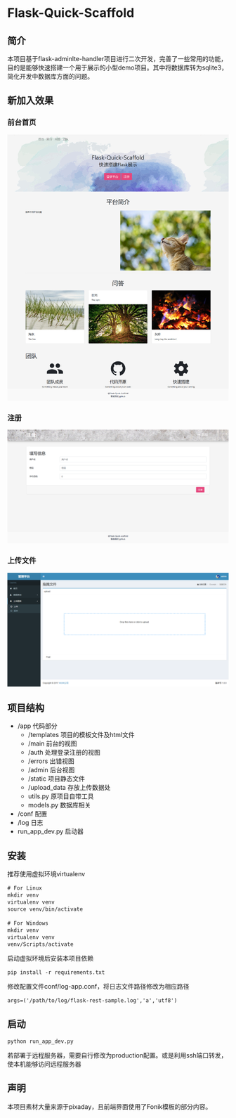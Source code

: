 # Flask-Quick-Scaffold

## 简介
本项目基于flask-adminlte-handler项目进行二次开发，完善了一些常用的功能，目的是能够快速搭建一个用于展示的小型demo项目。其中将数据库转为sqlite3，简化开发中数据库方面的问题。

## 新加入效果
### 前台首页
![index](https://github.com/Heersin/flask-quick-scaffold/blob/master/log/index.jpg)
### 注册
![reg](https://github.com/Heersin/flask-quick-scaffold/blob/master/log/reg.png)
### 上传文件
![upload](https://github.com/Heersin/flask-quick-scaffold/blob/master/log/upload.png)
 

## 项目结构
- /app 代码部分
    - /templates 项目的模板文件及html文件
    - /main 前台的视图
    - /auth 处理登录注册的视图
    - /errors 出错视图
    - /admin 后台视图
    - /static 项目静态文件
    - /upload_data 存放上传数据处
    - utils.py 原项目自带工具
    - models.py 数据库相关
- /conf 配置
- /log 日志
- run_app_dev.py 启动器


## 安装
推荐使用虚拟环境virtualenv
```
# For Linux
mkdir venv
virtualenv venv
source venv/bin/activate

# For Windows
mkdir venv
virtualenv venv
venv/Scripts/activate
```

启动虚拟环境后安装本项目依赖
```
pip install -r requirements.txt
```
修改配置文件conf/log-app.conf，将日志文件路径修改为相应路径
```
args=('/path/to/log/flask-rest-sample.log','a','utf8')
```

## 启动
```
python run_app_dev.py
```
若部署于远程服务器，需要自行修改为production配置。或是利用ssh端口转发，使本机能够访问远程服务器

## 声明
本项目素材大量来源于pixaday，且前端界面使用了Fonik模板的部分内容。
